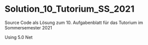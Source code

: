 # Solution_10_Tutorium_SS_2021

Source Code als Lösung zum 10. Aufgabenblatt für das Tutorium im Sommersemester 2021

Using 5.0 Net